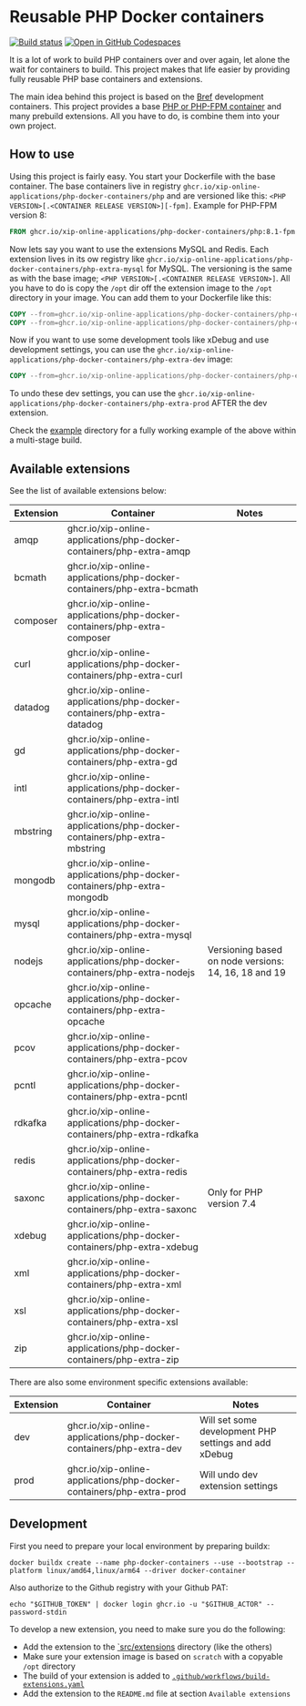 # Reusable PHP Docker containers

[![Build status](https://github.com/xip-online-applications/php-docker-containers/actions/workflows/main.yaml/badge.svg)](https://github.com/xip-online-applications/php-docker-containers/actions/workflows/main.yaml)
[![Open in GitHub Codespaces](https://github.com/codespaces/badge.svg)](https://github.com/codespaces/new?hide_repo_select=true&ref=main&repo=547907048)

It is a lot of work to build PHP containers over and over again, let alone the wait for containers to build. This project makes that life easier by providing fully reusable PHP base containers and extensions.

The main idea behind this project is based on the [Bref](https://github.com/brefphp/bref) development containers. This project provides a base [PHP or PHP-FPM container](https://github.com/xip-online-applications/php-docker-containers/pkgs/container/php-docker-containers%2Fphp) and many prebuild extensions. All you have to do, is combine them into your own project.

## How to use

Using this project is fairly easy. You start your Dockerfile with the base container. The base containers live in registry `ghcr.io/xip-online-applications/php-docker-containers/php` and are versioned like this: `<PHP VERSION>[.<CONTAINER RELEASE VERSION>][-fpm]`. Example for PHP-FPM version 8:

```Dockerfile
FROM ghcr.io/xip-online-applications/php-docker-containers/php:8.1-fpm
```

Now lets say you want to use the extensions MySQL and Redis. Each extension lives in its ow registry like `ghcr.io/xip-online-applications/php-docker-containers/php-extra-mysql` for MySQL. The versioning is the same as with the base image; `<PHP VERSION>[.<CONTAINER RELEASE VERSION>]`. All you have to do is copy the `/opt` dir off the extension image to the `/opt` directory in your image. You can add them to your Dockerfile like this:

```Dockerfile
COPY --from=ghcr.io/xip-online-applications/php-docker-containers/php-extra-mysql:8.1 /opt /opt
COPY --from=ghcr.io/xip-online-applications/php-docker-containers/php-extra-redis:8.1 /opt /opt
```

Now if you want to use some development tools like xDebug and use development settings, you can use the `ghcr.io/xip-online-applications/php-docker-containers/php-extra-dev` image:

```Dockerfile
COPY --from=ghcr.io/xip-online-applications/php-docker-containers/php-extra-dev:8.1 /opt /opt
```

To undo these dev settings, you can use the `ghcr.io/xip-online-applications/php-docker-containers/php-extra-prod` AFTER the dev extension.

Check the [example](./example) directory for a fully working example of the above within a multi-stage build.

## Available extensions

See the list of available extensions below:

| Extension | Container                                                                | Notes                                                |
|-----------|--------------------------------------------------------------------------|------------------------------------------------------|
| amqp      | ghcr.io/xip-online-applications/php-docker-containers/php-extra-amqp     |                                                      |
| bcmath    | ghcr.io/xip-online-applications/php-docker-containers/php-extra-bcmath   |                                                      |
| composer  | ghcr.io/xip-online-applications/php-docker-containers/php-extra-composer |                                                      |
| curl      | ghcr.io/xip-online-applications/php-docker-containers/php-extra-curl     |                                                      |
| datadog   | ghcr.io/xip-online-applications/php-docker-containers/php-extra-datadog  |                                                      |
| gd        | ghcr.io/xip-online-applications/php-docker-containers/php-extra-gd       |                                                      |
| intl      | ghcr.io/xip-online-applications/php-docker-containers/php-extra-intl     |                                                      |
| mbstring  | ghcr.io/xip-online-applications/php-docker-containers/php-extra-mbstring |                                                      |
| mongodb   | ghcr.io/xip-online-applications/php-docker-containers/php-extra-mongodb  |                                                      |
| mysql     | ghcr.io/xip-online-applications/php-docker-containers/php-extra-mysql    |                                                      |
| nodejs    | ghcr.io/xip-online-applications/php-docker-containers/php-extra-nodejs   | Versioning based on node versions: 14, 16, 18 and 19 |
| opcache   | ghcr.io/xip-online-applications/php-docker-containers/php-extra-opcache  |                                                      |
| pcov      | ghcr.io/xip-online-applications/php-docker-containers/php-extra-pcov     |                                                      |
| pcntl     | ghcr.io/xip-online-applications/php-docker-containers/php-extra-pcntl    |                                                      |
| rdkafka   | ghcr.io/xip-online-applications/php-docker-containers/php-extra-rdkafka  |                                                      |
| redis     | ghcr.io/xip-online-applications/php-docker-containers/php-extra-redis    |                                                      |
| saxonc    | ghcr.io/xip-online-applications/php-docker-containers/php-extra-saxonc   | Only for PHP version 7.4                             |
| xdebug    | ghcr.io/xip-online-applications/php-docker-containers/php-extra-xdebug   |                                                      |
| xml       | ghcr.io/xip-online-applications/php-docker-containers/php-extra-xml      |                                                      |
| xsl       | ghcr.io/xip-online-applications/php-docker-containers/php-extra-xsl      |                                                      |
| zip       | ghcr.io/xip-online-applications/php-docker-containers/php-extra-zip      |                                                      |

There are also some environment specific extensions available:

| Extension | Container                                                            | Notes                                                 |
|-----------|----------------------------------------------------------------------|-------------------------------------------------------|
| dev       | ghcr.io/xip-online-applications/php-docker-containers/php-extra-dev  | Will set some development PHP settings and add xDebug |
| prod      | ghcr.io/xip-online-applications/php-docker-containers/php-extra-prod | Will undo dev extension settings                      |

## Development

First you need to prepare your local environment by preparing buildx:

```shell
docker buildx create --name php-docker-containers --use --bootstrap --platform linux/amd64,linux/arm64 --driver docker-container
```

Also authorize to the Github registry with your Github PAT:

```shell
echo "$GITHUB_TOKEN" | docker login ghcr.io -u "$GITHUB_ACTOR" --password-stdin
```

To develop a new extension, you need to make sure you do the following:

* Add the extension to the [`src/extensions](./src/extensions/) directory (like the others)
* Make sure your extension image is based on `scratch` with a copyable `/opt` directory
* The build of your extension is added to [`.github/workflows/build-extensions.yaml`](./.github/workflows/build-extensions.yaml)
* Add the extension to the `README.md` file at section `Available extensions`
